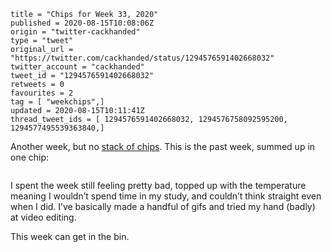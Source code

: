 ```
title = "Chips for Week 33, 2020"
published = 2020-08-15T10:08:06Z
origin = "twitter-cackhanded"
type = "tweet"
original_url = "https://twitter.com/cackhanded/status/1294576591402668032"
twitter_account = "cackhanded"
tweet_id = "1294576591402668032"
retweets = 0
favourites = 2
tag = [ "weekchips",]
updated = 2020-08-15T10:11:41Z
thread_tweet_ids = [ 1294576591402668032, 1294576758092595200, 1294577495539363840,]
```

Another week, but no [stack of chips](/2020/06/19/my-week-in-poker-chips).
This is the past week, summed up in one chip:

<p class='image'><img src='https://mnf.m17s.net/2020/08/15/EfdCscZXgAMouUK.jpg' alt=''></p>

I spent the week still feeling pretty bad, topped up with the temperature meaning I wouldn’t spend time in my study, and couldn’t think straight even when I did. I’ve basically made a handful of gifs and tried my hand (badly) at video editing.

This week can get in the bin.
